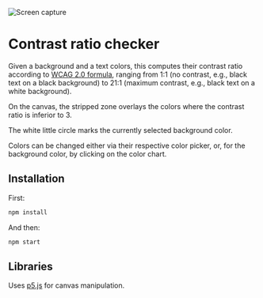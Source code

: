 ![Screen capture](https://raw.githubusercontent.com/AlainGourves/contrast-ratio/blob/main/contrast-ratio-checker.png)

# Contrast ratio checker

Given a background and a text colors, this computes their contrast ratio according to [WCAG 2.0 formula](https://www.w3.org/TR/WCAG20/#contrast-ratiodef), ranging from 1:1 (no contrast, e.g., black text on a black background) to 21:1 (maximum contrast, e.g., black text on a white background).

On the canvas, the stripped zone overlays the colors where the contrast ratio is inferior to 3.

The white little circle marks the currently selected background color.

Colors can be changed either via their respective color picker, or, for the background color, by clicking on the color chart.


## Installation

First:

```bash
npm install
```
And then:

```bash
npm start
```

## Libraries

Uses [p5.js](https://p5js.org/) for canvas manipulation.